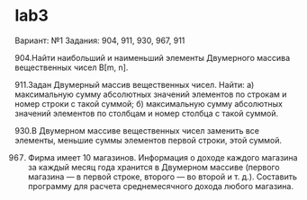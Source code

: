 # lab3
Вариант: №1
Задания: 904, 911, 930, 967, 911

904.Найти наибольший и наименьший элементы Двумерного массива вещественных чисел В[m, n].

911.Задан Двумерный массив вещественных чисел. Найти:
а) максимальную сумму абсолютных значений элементов по строкам и номер строки с такой суммой;
б) максимальную сумму абсолютных значений элементов по столбцам и номер столбца с такой суммой.

930.В Двумерном массиве вещественных чисел заменить все элементы, меньшие суммы элементов первой строки, этой суммой.

967. Фирма имеет 10 магазинов. Информация о доходе каждого магазина за каждый месяц года хранится в Двумерном массиве (первого магазина — в первой строке, второго — во второй и т. д.). Составить программу для расчета среднемесячного дохода любого магазина.
